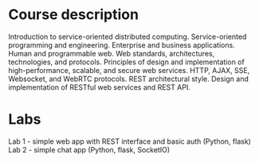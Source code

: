 # Course description
Introduction to service-oriented distributed computing. Service-oriented programming and engineering. Enterprise and business applications. Human and programmable web. Web standards, architectures, technologies, and protocols. Principles of design and implementation of high-performance, scalable, and secure web services. HTTP, AJAX, SSE, Websocket, and WebRTC protocols. REST architectural style. Design and implementation of RESTful web services and REST API.

# Labs
Lab 1 - simple web app with REST interface and basic auth (Python, flask)  
Lab 2 - simple chat app (Python, flask, SocketIO)  
